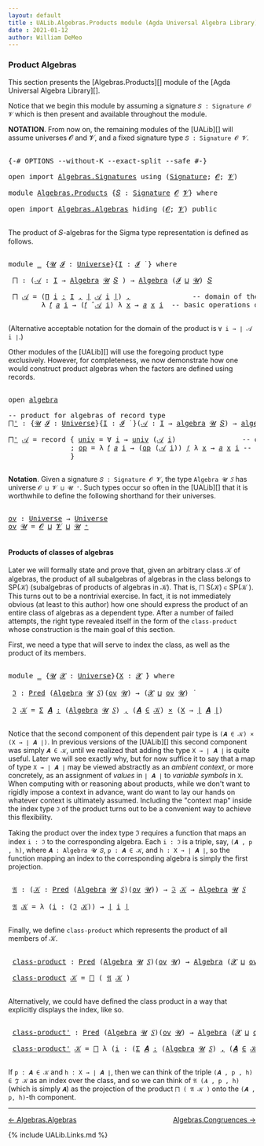 ```yaml
---
layout: default
title : UALib.Algebras.Products module (Agda Universal Algebra Library)
date : 2021-01-12
author: William DeMeo
---
```



### <a id="product-algebras">Product Algebras</a>

This section presents the [Algebras.Products][] module of the [Agda Universal Algebra Library][].

Notice that we begin this module by assuming a signature `𝑆 : Signature 𝓞 𝓥` which is then present and available throughout the module.

**NOTATION**.  From now on, the remaining modules of the [UALib][] will assume universes 𝓞 and 𝓥, and a fixed signature type `𝑆 : Signature 𝓞 𝓥`.

<pre class="Agda">

<a id="587" class="Symbol">{-#</a> <a id="591" class="Keyword">OPTIONS</a> <a id="599" class="Pragma">--without-K</a> <a id="611" class="Pragma">--exact-split</a> <a id="625" class="Pragma">--safe</a> <a id="632" class="Symbol">#-}</a>

<a id="637" class="Keyword">open</a> <a id="642" class="Keyword">import</a> <a id="649" href="Algebras.Signatures.html" class="Module">Algebras.Signatures</a> <a id="669" class="Keyword">using</a> <a id="675" class="Symbol">(</a><a id="676" href="Algebras.Signatures.html#1266" class="Function">Signature</a><a id="685" class="Symbol">;</a> <a id="687" href="Prelude.Preliminaries.html#6856" class="Generalizable">𝓞</a><a id="688" class="Symbol">;</a> <a id="690" href="Universes.html#262" class="Generalizable">𝓥</a><a id="691" class="Symbol">)</a>

<a id="694" class="Keyword">module</a> <a id="701" href="Algebras.Products.html" class="Module">Algebras.Products</a> <a id="719" class="Symbol">{</a><a id="720" href="Algebras.Products.html#720" class="Bound">𝑆</a> <a id="722" class="Symbol">:</a> <a id="724" href="Algebras.Signatures.html#1266" class="Function">Signature</a> <a id="734" href="Prelude.Preliminaries.html#6856" class="Generalizable">𝓞</a> <a id="736" href="Universes.html#262" class="Generalizable">𝓥</a><a id="737" class="Symbol">}</a> <a id="739" class="Keyword">where</a>

<a id="746" class="Keyword">open</a> <a id="751" class="Keyword">import</a> <a id="758" href="Algebras.Algebras.html" class="Module">Algebras.Algebras</a> <a id="776" class="Keyword">hiding</a> <a id="783" class="Symbol">(</a><a id="784" href="Prelude.Preliminaries.html#6856" class="Generalizable">𝓞</a><a id="785" class="Symbol">;</a> <a id="787" href="Universes.html#262" class="Generalizable">𝓥</a><a id="788" class="Symbol">)</a> <a id="790" class="Keyword">public</a>

</pre>

The product of 𝑆-algebras for the Sigma type representation is defined as follows.

<pre class="Agda">

<a id="908" class="Keyword">module</a> <a id="915" href="Algebras.Products.html#915" class="Module">_</a> <a id="917" class="Symbol">{</a><a id="918" href="Algebras.Products.html#918" class="Bound">𝓤</a> <a id="920" href="Algebras.Products.html#920" class="Bound">𝓘</a> <a id="922" class="Symbol">:</a> <a id="924" href="Agda.Primitive.html#423" class="Postulate">Universe</a><a id="932" class="Symbol">}{</a><a id="934" href="Algebras.Products.html#934" class="Bound">I</a> <a id="936" class="Symbol">:</a> <a id="938" href="Algebras.Products.html#920" class="Bound">𝓘</a> <a id="940" href="Universes.html#403" class="Function Operator">̇</a> <a id="942" class="Symbol">}</a> <a id="944" class="Keyword">where</a>

 <a id="952" href="Algebras.Products.html#952" class="Function">⨅</a> <a id="954" class="Symbol">:</a> <a id="956" class="Symbol">(</a><a id="957" href="Algebras.Products.html#957" class="Bound">𝒜</a> <a id="959" class="Symbol">:</a> <a id="961" href="Algebras.Products.html#934" class="Bound">I</a> <a id="963" class="Symbol">→</a> <a id="965" href="Algebras.Algebras.html#674" class="Function">Algebra</a> <a id="973" href="Algebras.Products.html#918" class="Bound">𝓤</a> <a id="975" href="Algebras.Products.html#720" class="Bound">𝑆</a> <a id="977" class="Symbol">)</a> <a id="979" class="Symbol">→</a> <a id="981" href="Algebras.Algebras.html#674" class="Function">Algebra</a> <a id="989" class="Symbol">(</a><a id="990" href="Algebras.Products.html#920" class="Bound">𝓘</a> <a id="992" href="Agda.Primitive.html#636" class="Primitive Operator">⊔</a> <a id="994" href="Algebras.Products.html#918" class="Bound">𝓤</a><a id="995" class="Symbol">)</a> <a id="997" href="Algebras.Products.html#720" class="Bound">𝑆</a>

 <a id="1001" href="Algebras.Products.html#952" class="Function">⨅</a> <a id="1003" href="Algebras.Products.html#1003" class="Bound">𝒜</a> <a id="1005" class="Symbol">=</a> <a id="1007" class="Symbol">(</a><a id="1008" href="MGS-MLTT.html#3635" class="Function">Π</a> <a id="1010" href="Algebras.Products.html#1010" class="Bound">i</a> <a id="1012" href="MGS-MLTT.html#3635" class="Function">꞉</a> <a id="1014" href="Algebras.Products.html#934" class="Bound">I</a> <a id="1016" href="MGS-MLTT.html#3635" class="Function">,</a> <a id="1018" href="Prelude.Preliminaries.html#12403" class="Function Operator">∣</a> <a id="1020" href="Algebras.Products.html#1003" class="Bound">𝒜</a> <a id="1022" href="Algebras.Products.html#1010" class="Bound">i</a> <a id="1024" href="Prelude.Preliminaries.html#12403" class="Function Operator">∣</a><a id="1025" class="Symbol">)</a> <a id="1027" href="Prelude.Preliminaries.html#11707" class="InductiveConstructor Operator">,</a>               <a id="1043" class="Comment">-- domain of the product algebra</a>
        <a id="1084" class="Symbol">λ</a> <a id="1086" href="Algebras.Products.html#1086" class="Bound">𝑓</a> <a id="1088" href="Algebras.Products.html#1088" class="Bound">𝑎</a> <a id="1090" href="Algebras.Products.html#1090" class="Bound">i</a> <a id="1092" class="Symbol">→</a> <a id="1094" class="Symbol">(</a><a id="1095" href="Algebras.Products.html#1086" class="Bound">𝑓</a> <a id="1097" href="Algebras.Algebras.html#2912" class="Function Operator">̂</a> <a id="1099" href="Algebras.Products.html#1003" class="Bound">𝒜</a> <a id="1101" href="Algebras.Products.html#1090" class="Bound">i</a><a id="1102" class="Symbol">)</a> <a id="1104" class="Symbol">λ</a> <a id="1106" href="Algebras.Products.html#1106" class="Bound">x</a> <a id="1108" class="Symbol">→</a> <a id="1110" href="Algebras.Products.html#1088" class="Bound">𝑎</a> <a id="1112" href="Algebras.Products.html#1106" class="Bound">x</a> <a id="1114" href="Algebras.Products.html#1090" class="Bound">i</a>  <a id="1117" class="Comment">-- basic operations of the product algebra</a>

</pre>

(Alternative acceptable notation for the domain of the product is `∀ i → ∣ 𝒜 i ∣`.)

Other modules of the [UALib][] will use the foregoing product type exclusively.  However, for completeness, we now demonstrate how one would construct product algebras when the factors are defined using records.

<pre class="Agda">

<a id="1485" class="Keyword">open</a> <a id="1490" href="Algebras.Algebras.html#1788" class="Module">algebra</a>

<a id="1499" class="Comment">-- product for algebras of record type</a>
<a id="⨅&#39;"></a><a id="1538" href="Algebras.Products.html#1538" class="Function">⨅&#39;</a> <a id="1541" class="Symbol">:</a> <a id="1543" class="Symbol">{</a><a id="1544" href="Algebras.Products.html#1544" class="Bound">𝓤</a> <a id="1546" href="Algebras.Products.html#1546" class="Bound">𝓘</a> <a id="1548" class="Symbol">:</a> <a id="1550" href="Agda.Primitive.html#423" class="Postulate">Universe</a><a id="1558" class="Symbol">}{</a><a id="1560" href="Algebras.Products.html#1560" class="Bound">I</a> <a id="1562" class="Symbol">:</a> <a id="1564" href="Algebras.Products.html#1546" class="Bound">𝓘</a> <a id="1566" href="Universes.html#403" class="Function Operator">̇</a> <a id="1568" class="Symbol">}(</a><a id="1570" href="Algebras.Products.html#1570" class="Bound">𝒜</a> <a id="1572" class="Symbol">:</a> <a id="1574" href="Algebras.Products.html#1560" class="Bound">I</a> <a id="1576" class="Symbol">→</a> <a id="1578" href="Algebras.Algebras.html#1788" class="Record">algebra</a> <a id="1586" href="Algebras.Products.html#1544" class="Bound">𝓤</a> <a id="1588" href="Algebras.Products.html#720" class="Bound">𝑆</a><a id="1589" class="Symbol">)</a> <a id="1591" class="Symbol">→</a> <a id="1593" href="Algebras.Algebras.html#1788" class="Record">algebra</a> <a id="1601" class="Symbol">(</a><a id="1602" href="Algebras.Products.html#1546" class="Bound">𝓘</a> <a id="1604" href="Agda.Primitive.html#636" class="Primitive Operator">⊔</a> <a id="1606" href="Algebras.Products.html#1544" class="Bound">𝓤</a><a id="1607" class="Symbol">)</a> <a id="1609" href="Algebras.Products.html#720" class="Bound">𝑆</a>

<a id="1612" href="Algebras.Products.html#1538" class="Function">⨅&#39;</a> <a id="1615" href="Algebras.Products.html#1615" class="Bound">𝒜</a> <a id="1617" class="Symbol">=</a> <a id="1619" class="Keyword">record</a> <a id="1626" class="Symbol">{</a> <a id="1628" href="Algebras.Algebras.html#1883" class="Field">univ</a> <a id="1633" class="Symbol">=</a> <a id="1635" class="Symbol">∀</a> <a id="1637" href="Algebras.Products.html#1637" class="Bound">i</a> <a id="1639" class="Symbol">→</a> <a id="1641" href="Algebras.Algebras.html#1883" class="Field">univ</a> <a id="1646" class="Symbol">(</a><a id="1647" href="Algebras.Products.html#1615" class="Bound">𝒜</a> <a id="1649" href="Algebras.Products.html#1637" class="Bound">i</a><a id="1650" class="Symbol">)</a>                <a id="1667" class="Comment">-- domain</a>
               <a id="1692" class="Symbol">;</a> <a id="1694" href="Algebras.Algebras.html#1896" class="Field">op</a> <a id="1697" class="Symbol">=</a> <a id="1699" class="Symbol">λ</a> <a id="1701" href="Algebras.Products.html#1701" class="Bound">𝑓</a> <a id="1703" href="Algebras.Products.html#1703" class="Bound">𝑎</a> <a id="1705" href="Algebras.Products.html#1705" class="Bound">i</a> <a id="1707" class="Symbol">→</a> <a id="1709" class="Symbol">(</a><a id="1710" href="Algebras.Algebras.html#1896" class="Field">op</a> <a id="1713" class="Symbol">(</a><a id="1714" href="Algebras.Products.html#1615" class="Bound">𝒜</a> <a id="1716" href="Algebras.Products.html#1705" class="Bound">i</a><a id="1717" class="Symbol">))</a> <a id="1720" href="Algebras.Products.html#1701" class="Bound">𝑓</a> <a id="1722" class="Symbol">λ</a> <a id="1724" href="Algebras.Products.html#1724" class="Bound">x</a> <a id="1726" class="Symbol">→</a> <a id="1728" href="Algebras.Products.html#1703" class="Bound">𝑎</a> <a id="1730" href="Algebras.Products.html#1724" class="Bound">x</a> <a id="1732" href="Algebras.Products.html#1705" class="Bound">i</a> <a id="1734" class="Comment">-- basic operations</a>
               <a id="1769" class="Symbol">}</a>

</pre>



**Notation**. Given a signature `𝑆 : Signature 𝓞 𝓥`, the type `Algebra 𝓤 𝑆` has universe `𝓞 ⊔ 𝓥 ⊔ 𝓤 ⁺`.  Such types occur so often in the [UALib][] that it is worthwhile to define the following shorthand for their universes.

<pre class="Agda">

<a id="ov"></a><a id="2026" href="Algebras.Products.html#2026" class="Function">ov</a> <a id="2029" class="Symbol">:</a> <a id="2031" href="Agda.Primitive.html#423" class="Postulate">Universe</a> <a id="2040" class="Symbol">→</a> <a id="2042" href="Agda.Primitive.html#423" class="Postulate">Universe</a>
<a id="2051" href="Algebras.Products.html#2026" class="Function">ov</a> <a id="2054" href="Algebras.Products.html#2054" class="Bound">𝓤</a> <a id="2056" class="Symbol">=</a> <a id="2058" href="Algebras.Products.html#734" class="Bound">𝓞</a> <a id="2060" href="Agda.Primitive.html#636" class="Primitive Operator">⊔</a> <a id="2062" href="Algebras.Products.html#736" class="Bound">𝓥</a> <a id="2064" href="Agda.Primitive.html#636" class="Primitive Operator">⊔</a> <a id="2066" href="Algebras.Products.html#2054" class="Bound">𝓤</a> <a id="2068" href="Agda.Primitive.html#606" class="Primitive Operator">⁺</a>

</pre>



#### <a id="products-of-classes-of-algebras">Products of classes of algebras</a>

Later we will formally state and prove that, given an arbitrary class 𝒦 of algebras, the product of all subalgebras of algebras in the class belongs to SP(𝒦) (subalgebras of products of algebras in 𝒦). That is, ⨅ S(𝒦) ∈ SP(𝒦 ). This turns out to be a nontrivial exercise. In fact, it is not immediately obvious (at least to this author) how one should express the product of an entire class of algebras as a dependent type. After a number of failed attempts, the right type revealed itself in the form of the `class-product` whose construction is the main goal of this section.

First, we need a type that will serve to index the class, as well as the product of its members.

<pre class="Agda">

<a id="2858" class="Keyword">module</a> <a id="2865" href="Algebras.Products.html#2865" class="Module">_</a> <a id="2867" class="Symbol">{</a><a id="2868" href="Algebras.Products.html#2868" class="Bound">𝓤</a> <a id="2870" href="Algebras.Products.html#2870" class="Bound">𝓧</a> <a id="2872" class="Symbol">:</a> <a id="2874" href="Agda.Primitive.html#423" class="Postulate">Universe</a><a id="2882" class="Symbol">}{</a><a id="2884" href="Algebras.Products.html#2884" class="Bound">X</a> <a id="2886" class="Symbol">:</a> <a id="2888" href="Algebras.Products.html#2870" class="Bound">𝓧</a> <a id="2890" href="Universes.html#403" class="Function Operator">̇</a><a id="2891" class="Symbol">}</a> <a id="2893" class="Keyword">where</a>

 <a id="2901" href="Algebras.Products.html#2901" class="Function">ℑ</a> <a id="2903" class="Symbol">:</a> <a id="2905" href="Relations.Discrete.html#1643" class="Function">Pred</a> <a id="2910" class="Symbol">(</a><a id="2911" href="Algebras.Algebras.html#674" class="Function">Algebra</a> <a id="2919" href="Algebras.Products.html#2868" class="Bound">𝓤</a> <a id="2921" href="Algebras.Products.html#720" class="Bound">𝑆</a><a id="2922" class="Symbol">)(</a><a id="2924" href="Algebras.Products.html#2026" class="Function">ov</a> <a id="2927" href="Algebras.Products.html#2868" class="Bound">𝓤</a><a id="2928" class="Symbol">)</a> <a id="2930" class="Symbol">→</a> <a id="2932" class="Symbol">(</a><a id="2933" href="Algebras.Products.html#2870" class="Bound">𝓧</a> <a id="2935" href="Agda.Primitive.html#636" class="Primitive Operator">⊔</a> <a id="2937" href="Algebras.Products.html#2026" class="Function">ov</a> <a id="2940" href="Algebras.Products.html#2868" class="Bound">𝓤</a><a id="2941" class="Symbol">)</a> <a id="2943" href="Universes.html#403" class="Function Operator">̇</a>

 <a id="2947" href="Algebras.Products.html#2901" class="Function">ℑ</a> <a id="2949" href="Algebras.Products.html#2949" class="Bound">𝒦</a> <a id="2951" class="Symbol">=</a> <a id="2953" href="MGS-MLTT.html#3074" class="Function">Σ</a> <a id="2955" href="Algebras.Products.html#2955" class="Bound">𝑨</a> <a id="2957" href="MGS-MLTT.html#3074" class="Function">꞉</a> <a id="2959" class="Symbol">(</a><a id="2960" href="Algebras.Algebras.html#674" class="Function">Algebra</a> <a id="2968" href="Algebras.Products.html#2868" class="Bound">𝓤</a> <a id="2970" href="Algebras.Products.html#720" class="Bound">𝑆</a><a id="2971" class="Symbol">)</a> <a id="2973" href="MGS-MLTT.html#3074" class="Function">,</a> <a id="2975" class="Symbol">(</a><a id="2976" href="Algebras.Products.html#2955" class="Bound">𝑨</a> <a id="2978" href="Relations.Discrete.html#2499" class="Function Operator">∈</a> <a id="2980" href="Algebras.Products.html#2949" class="Bound">𝒦</a><a id="2981" class="Symbol">)</a> <a id="2983" href="MGS-MLTT.html#3515" class="Function Operator">×</a> <a id="2985" class="Symbol">(</a><a id="2986" href="Algebras.Products.html#2884" class="Bound">X</a> <a id="2988" class="Symbol">→</a> <a id="2990" href="Prelude.Preliminaries.html#12403" class="Function Operator">∣</a> <a id="2992" href="Algebras.Products.html#2955" class="Bound">𝑨</a> <a id="2994" href="Prelude.Preliminaries.html#12403" class="Function Operator">∣</a><a id="2995" class="Symbol">)</a>

</pre>

Notice that the second component of this dependent pair type is  `(𝑨 ∈ 𝒦) × (X → ∣ 𝑨 ∣)`. In previous versions of the [UALib][] this second component was simply `𝑨 ∈ 𝒦`, until we realized that adding the type `X → ∣ 𝑨 ∣` is quite useful. Later we will see exactly why, but for now suffice it to say that a map of type `X → ∣ 𝑨 ∣` may be viewed abstractly as an *ambient context*, or more concretely, as an assignment of *values* in `∣ 𝑨 ∣` to *variable symbols* in `X`.  When computing with or reasoning about products, while we don't want to rigidly impose a context in advance, want do want to lay our hands on whatever context is ultimately assumed.  Including the "context map" inside the index type `ℑ` of the product turns out to be a convenient way to achieve this flexibility.


Taking the product over the index type ℑ requires a function that maps an index `i : ℑ` to the corresponding algebra.  Each `i : ℑ` is a triple, say, `(𝑨 , p , h)`, where `𝑨 : Algebra 𝓤 𝑆`, `p : 𝑨 ∈ 𝒦`, and `h : X → ∣ 𝑨 ∣`, so the function mapping an index to the corresponding algebra is simply the first projection.

<pre class="Agda">

 <a id="4131" href="Algebras.Products.html#4131" class="Function">𝔄</a> <a id="4133" class="Symbol">:</a> <a id="4135" class="Symbol">(</a><a id="4136" href="Algebras.Products.html#4136" class="Bound">𝒦</a> <a id="4138" class="Symbol">:</a> <a id="4140" href="Relations.Discrete.html#1643" class="Function">Pred</a> <a id="4145" class="Symbol">(</a><a id="4146" href="Algebras.Algebras.html#674" class="Function">Algebra</a> <a id="4154" href="Algebras.Products.html#2868" class="Bound">𝓤</a> <a id="4156" href="Algebras.Products.html#720" class="Bound">𝑆</a><a id="4157" class="Symbol">)(</a><a id="4159" href="Algebras.Products.html#2026" class="Function">ov</a> <a id="4162" href="Algebras.Products.html#2868" class="Bound">𝓤</a><a id="4163" class="Symbol">))</a> <a id="4166" class="Symbol">→</a> <a id="4168" href="Algebras.Products.html#2901" class="Function">ℑ</a> <a id="4170" href="Algebras.Products.html#4136" class="Bound">𝒦</a> <a id="4172" class="Symbol">→</a> <a id="4174" href="Algebras.Algebras.html#674" class="Function">Algebra</a> <a id="4182" href="Algebras.Products.html#2868" class="Bound">𝓤</a> <a id="4184" href="Algebras.Products.html#720" class="Bound">𝑆</a>

 <a id="4188" href="Algebras.Products.html#4131" class="Function">𝔄</a> <a id="4190" href="Algebras.Products.html#4190" class="Bound">𝒦</a> <a id="4192" class="Symbol">=</a> <a id="4194" class="Symbol">λ</a> <a id="4196" class="Symbol">(</a><a id="4197" href="Algebras.Products.html#4197" class="Bound">i</a> <a id="4199" class="Symbol">:</a> <a id="4201" class="Symbol">(</a><a id="4202" href="Algebras.Products.html#2901" class="Function">ℑ</a> <a id="4204" href="Algebras.Products.html#4190" class="Bound">𝒦</a><a id="4205" class="Symbol">))</a> <a id="4208" class="Symbol">→</a> <a id="4210" href="Prelude.Preliminaries.html#12403" class="Function Operator">∣</a> <a id="4212" href="Algebras.Products.html#4197" class="Bound">i</a> <a id="4214" href="Prelude.Preliminaries.html#12403" class="Function Operator">∣</a>

</pre>

Finally, we define `class-product` which represents the product of all members of 𝒦.

<pre class="Agda">

 <a id="4330" href="Algebras.Products.html#4330" class="Function">class-product</a> <a id="4344" class="Symbol">:</a> <a id="4346" href="Relations.Discrete.html#1643" class="Function">Pred</a> <a id="4351" class="Symbol">(</a><a id="4352" href="Algebras.Algebras.html#674" class="Function">Algebra</a> <a id="4360" href="Algebras.Products.html#2868" class="Bound">𝓤</a> <a id="4362" href="Algebras.Products.html#720" class="Bound">𝑆</a><a id="4363" class="Symbol">)(</a><a id="4365" href="Algebras.Products.html#2026" class="Function">ov</a> <a id="4368" href="Algebras.Products.html#2868" class="Bound">𝓤</a><a id="4369" class="Symbol">)</a> <a id="4371" class="Symbol">→</a> <a id="4373" href="Algebras.Algebras.html#674" class="Function">Algebra</a> <a id="4381" class="Symbol">(</a><a id="4382" href="Algebras.Products.html#2870" class="Bound">𝓧</a> <a id="4384" href="Agda.Primitive.html#636" class="Primitive Operator">⊔</a> <a id="4386" href="Algebras.Products.html#2026" class="Function">ov</a> <a id="4389" href="Algebras.Products.html#2868" class="Bound">𝓤</a><a id="4390" class="Symbol">)</a> <a id="4392" href="Algebras.Products.html#720" class="Bound">𝑆</a>

 <a id="4396" href="Algebras.Products.html#4330" class="Function">class-product</a> <a id="4410" href="Algebras.Products.html#4410" class="Bound">𝒦</a> <a id="4412" class="Symbol">=</a> <a id="4414" href="Algebras.Products.html#952" class="Function">⨅</a> <a id="4416" class="Symbol">(</a> <a id="4418" href="Algebras.Products.html#4131" class="Function">𝔄</a> <a id="4420" href="Algebras.Products.html#4410" class="Bound">𝒦</a> <a id="4422" class="Symbol">)</a>

</pre>

Alternatively, we could have defined the class product in a way that explicitly displays the index, like so.

<pre class="Agda">

 <a id="4562" href="Algebras.Products.html#4562" class="Function">class-product&#39;</a> <a id="4577" class="Symbol">:</a> <a id="4579" href="Relations.Discrete.html#1643" class="Function">Pred</a> <a id="4584" class="Symbol">(</a><a id="4585" href="Algebras.Algebras.html#674" class="Function">Algebra</a> <a id="4593" href="Algebras.Products.html#2868" class="Bound">𝓤</a> <a id="4595" href="Algebras.Products.html#720" class="Bound">𝑆</a><a id="4596" class="Symbol">)(</a><a id="4598" href="Algebras.Products.html#2026" class="Function">ov</a> <a id="4601" href="Algebras.Products.html#2868" class="Bound">𝓤</a><a id="4602" class="Symbol">)</a> <a id="4604" class="Symbol">→</a> <a id="4606" href="Algebras.Algebras.html#674" class="Function">Algebra</a> <a id="4614" class="Symbol">(</a><a id="4615" href="Algebras.Products.html#2870" class="Bound">𝓧</a> <a id="4617" href="Agda.Primitive.html#636" class="Primitive Operator">⊔</a> <a id="4619" href="Algebras.Products.html#2026" class="Function">ov</a> <a id="4622" href="Algebras.Products.html#2868" class="Bound">𝓤</a><a id="4623" class="Symbol">)</a> <a id="4625" href="Algebras.Products.html#720" class="Bound">𝑆</a>

 <a id="4629" href="Algebras.Products.html#4562" class="Function">class-product&#39;</a> <a id="4644" href="Algebras.Products.html#4644" class="Bound">𝒦</a> <a id="4646" class="Symbol">=</a> <a id="4648" href="Algebras.Products.html#952" class="Function">⨅</a> <a id="4650" class="Symbol">λ</a> <a id="4652" class="Symbol">(</a><a id="4653" href="Algebras.Products.html#4653" class="Bound">i</a> <a id="4655" class="Symbol">:</a> <a id="4657" class="Symbol">(</a><a id="4658" href="MGS-MLTT.html#3074" class="Function">Σ</a> <a id="4660" href="Algebras.Products.html#4660" class="Bound">𝑨</a> <a id="4662" href="MGS-MLTT.html#3074" class="Function">꞉</a> <a id="4664" class="Symbol">(</a><a id="4665" href="Algebras.Algebras.html#674" class="Function">Algebra</a> <a id="4673" href="Algebras.Products.html#2868" class="Bound">𝓤</a> <a id="4675" href="Algebras.Products.html#720" class="Bound">𝑆</a><a id="4676" class="Symbol">)</a> <a id="4678" href="MGS-MLTT.html#3074" class="Function">,</a> <a id="4680" class="Symbol">(</a><a id="4681" href="Algebras.Products.html#4660" class="Bound">𝑨</a> <a id="4683" href="Relations.Discrete.html#2499" class="Function Operator">∈</a> <a id="4685" href="Algebras.Products.html#4644" class="Bound">𝒦</a><a id="4686" class="Symbol">)</a> <a id="4688" href="MGS-MLTT.html#3515" class="Function Operator">×</a> <a id="4690" class="Symbol">(</a><a id="4691" href="Algebras.Products.html#2884" class="Bound">X</a> <a id="4693" class="Symbol">→</a> <a id="4695" href="Prelude.Preliminaries.html#12403" class="Function Operator">∣</a> <a id="4697" href="Algebras.Products.html#4660" class="Bound">𝑨</a> <a id="4699" href="Prelude.Preliminaries.html#12403" class="Function Operator">∣</a><a id="4700" class="Symbol">)))</a> <a id="4704" class="Symbol">→</a> <a id="4706" href="Prelude.Preliminaries.html#12403" class="Function Operator">∣</a> <a id="4708" href="Algebras.Products.html#4653" class="Bound">i</a> <a id="4710" href="Prelude.Preliminaries.html#12403" class="Function Operator">∣</a>

</pre>

If `p : 𝑨 ∈ 𝒦` and `h : X → ∣ 𝑨 ∣`, then we can think of the triple `(𝑨 , p , h) ∈ ℑ 𝒦` as an index over the class, and so we can think of `𝔄 (𝑨 , p , h)` (which is simply `𝑨`) as the projection of the product `⨅ ( 𝔄 𝒦 )` onto the `(𝑨 , p, h)`-th component.





-----------------------

[← Algebras.Algebras](Algebras.Algebras.html)
<span style="float:right;">[Algebras.Congruences →](Algebras.Congruences.html)</span>

{% include UALib.Links.md %}
